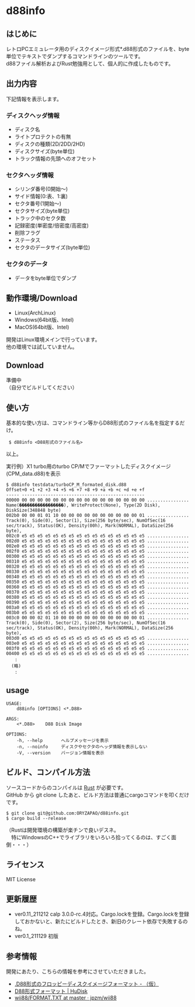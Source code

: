 d88info
=======

はじめに
--------

レトロPCエミュレータ用のディスクイメージ形式*.d88形式のファイルを、byte単位でテキストでダンプするコマンドラインのツールです。  
d88ファイル解析およびRust勉強用として、個人的に作成したものです。  

出力内容
--------

下記情報を表示します。  
### ディスクヘッダ情報
  + ディスク名
  + ライトプロテクトの有無
  + ディスクの種類(2D/2DD/2HD)
  + ディスクサイズ(byte単位)
  + トラック情報の先頭へのオフセット
### セクタヘッダ情報
  + シリンダ番号(0開始〜)
  + サイド情報(0:表、1:裏) 
  + セクタ番号(1開始〜) 
  + セクタサイズ(byte単位)
  + トラック中のセクタ数
  + 記録密度(単密度/倍密度/高密度)
  + 削除フラグ
  + ステータス
  + セクタのデータサイズ(byte単位)
### セクタのデータ
  + データをbyte単位でダンプ  

動作環境/Download
------------
+ Linux(ArchLinux)
+ Windows(64bit版、Intel)
+ MacOS(64bit版、Intel)
  
開発はLinux環境メインで行っています。  
他の環境では試していません。

Download
------

準備中  
（自分でビルドしてください）


使い方
------

基本的な使い方は、コマンドライン等からD88形式のファイル名を指定するだけ。
```
 $ d88info <D88形式のファイル名>
```
以上。

実行例）X1 turbo用のturbo CP/Mでファーマットしたディスクイメージ(CPM_data.d88)を表示  
```
$ d88info testdata/turboCP_M_formated_disk.d88 
Offset+0 +1 +2 +3 +4 +5 +6 +7 +8 +9 +a +b +c +d +e +f                 
----- -----------------------------------------------                 
00000 00 00 00 00 00 00 00 00 00 00 00 00 00 00 00 00 ................ Name(�����������������), WriteProtect(None), Type(2D Disk), DiskSize(348848 byte)
002b0 00 00 01 01 10 00 00 00 00 00 00 00 00 00 00 01 ................ Track(0), Side(0), Sector(1), Size(256 byte/sec), NumOfSec(16 sec/track), Status(OK), Density(00h), Mark(NORMAL), DataSize(256 byte), 
002c0 e5 e5 e5 e5 e5 e5 e5 e5 e5 e5 e5 e5 e5 e5 e5 e5 ................ 
002d0 e5 e5 e5 e5 e5 e5 e5 e5 e5 e5 e5 e5 e5 e5 e5 e5 ................ 
002e0 e5 e5 e5 e5 e5 e5 e5 e5 e5 e5 e5 e5 e5 e5 e5 e5 ................ 
002f0 e5 e5 e5 e5 e5 e5 e5 e5 e5 e5 e5 e5 e5 e5 e5 e5 ................ 
00300 e5 e5 e5 e5 e5 e5 e5 e5 e5 e5 e5 e5 e5 e5 e5 e5 ................ 
00310 e5 e5 e5 e5 e5 e5 e5 e5 e5 e5 e5 e5 e5 e5 e5 e5 ................ 
00320 e5 e5 e5 e5 e5 e5 e5 e5 e5 e5 e5 e5 e5 e5 e5 e5 ................ 
00330 e5 e5 e5 e5 e5 e5 e5 e5 e5 e5 e5 e5 e5 e5 e5 e5 ................ 
00340 e5 e5 e5 e5 e5 e5 e5 e5 e5 e5 e5 e5 e5 e5 e5 e5 ................ 
00350 e5 e5 e5 e5 e5 e5 e5 e5 e5 e5 e5 e5 e5 e5 e5 e5 ................ 
00360 e5 e5 e5 e5 e5 e5 e5 e5 e5 e5 e5 e5 e5 e5 e5 e5 ................ 
00370 e5 e5 e5 e5 e5 e5 e5 e5 e5 e5 e5 e5 e5 e5 e5 e5 ................ 
00380 e5 e5 e5 e5 e5 e5 e5 e5 e5 e5 e5 e5 e5 e5 e5 e5 ................ 
00390 e5 e5 e5 e5 e5 e5 e5 e5 e5 e5 e5 e5 e5 e5 e5 e5 ................ 
003a0 e5 e5 e5 e5 e5 e5 e5 e5 e5 e5 e5 e5 e5 e5 e5 e5 ................ 
003b0 e5 e5 e5 e5 e5 e5 e5 e5 e5 e5 e5 e5 e5 e5 e5 e5 ................ 
003c0 00 00 02 01 10 00 00 00 00 00 00 00 00 00 00 01 ................ Track(0), Side(0), Sector(2), Size(256 byte/sec), NumOfSec(16 sec/track), Status(OK), Density(00h), Mark(NORMAL), DataSize(256 byte), 
003d0 e5 e5 e5 e5 e5 e5 e5 e5 e5 e5 e5 e5 e5 e5 e5 e5 ................ 
003e0 e5 e5 e5 e5 e5 e5 e5 e5 e5 e5 e5 e5 e5 e5 e5 e5 ................ 
003f0 e5 e5 e5 e5 e5 e5 e5 e5 e5 e5 e5 e5 e5 e5 e5 e5 ................ 
00400 e5 e5 e5 e5 e5 e5 e5 e5 e5 e5 e5 e5 e5 e5 e5 e5 ................ 
　　:
  (略)
　　:
```

## usage 
```
USAGE:
    d88info [OPTIONS] <*.D88>

ARGS:
    <*.D88>    D88 Disk Image

OPTIONS:
    -h, --help       ヘルプメッセージを表示
    -n, --noinfo     ディスクやセクタのヘッダ情報を表示しない
    -V, --version    バージョン情報を表示

```

ビルド、コンパイル方法
---------------------

ソースコードからのコンパイルは [Rust](https://www.rust-lang.org) が必要です。  
GitHub から git clone したあと、ビルド方法は普通にcargoコマンドを叩くだけです。  
```
$ git clone git@github.com:ORYZAPAO/d88info.git
$ cargo build --release
```
（Rustは開発環境の構築が楽チンで良いデスネ。  
　特にWindowsのC++でライブラリをいろいろ拾ってくるのは、すごく面倒・・・）


ライセンス
----------
 MIT License

更新履歴
----------
+ ver0.11_211212  calp 3.0.0-rc.4対応。Cargo.lockを登録。Cargo.lockを登録しておかないと、新たにビルドしたとき、新旧のクレート依存で失敗するのね。
+ ver0.1_211129  初版


参考情報
---------------------

開発にあたり、こちらの情報を参考にさせていただきました。

+ [.D88形式のフロッピーディスクイメージフォーマット - （仮）](https://gra4.hatenadiary.jp/entry/20171108/1510096429)
+ [D88形式フォーマット | HuDisk](https://boukichi.github.io/HuDisk/DISK.html)
+ [wii88/FORMAT.TXT at master · jpzm/wii88](https://github.com/jpzm/wii88/blob/master/document/FORMAT.TXT)
